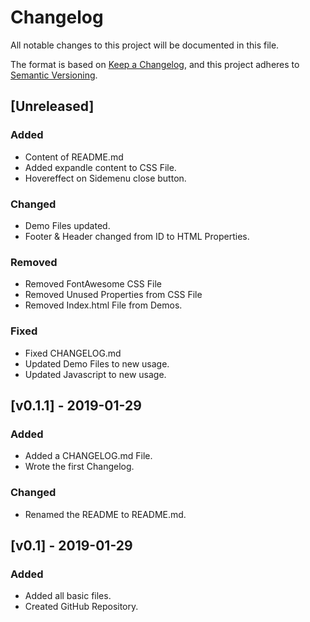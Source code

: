 # Changelog
All notable changes to this project will be documented in this file.

The format is based on [Keep a Changelog](https://keepachangelog.com/en/1.0.0/),
and this project adheres to [Semantic Versioning](https://semver.org/spec/v2.0.0.html).

## [Unreleased]
### Added
- Content of README.md
- Added expandle content to CSS File.
- Hovereffect on Sidemenu close button.

### Changed
- Demo Files updated.
- Footer & Header changed from ID to HTML Properties.

### Removed
- Removed FontAwesome CSS File
- Removed Unused Properties from CSS File
- Removed Index.html File from Demos.

### Fixed
- Fixed CHANGELOG.md
- Updated Demo Files to new usage.
- Updated Javascript to new usage.

## [v0.1.1] - 2019-01-29
### Added
- Added a CHANGELOG.md File.
- Wrote the first Changelog.

### Changed
- Renamed the README to README.md.

## [v0.1] - 2019-01-29
### Added
- Added all basic files.
- Created GitHub Repository.
